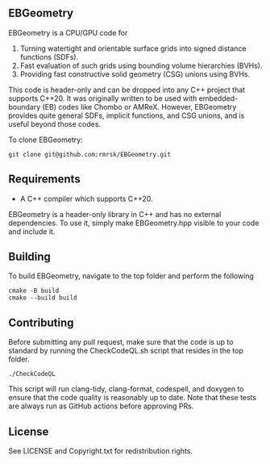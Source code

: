## EBGeometry

EBGeometry is a CPU/GPU code for

1. Turning watertight and orientable surface grids into signed distance functions (SDFs).
2. Fast evaluation of such grids using bounding volume hierarchies (BVHs).
3. Providing fast constructive solid geometry (CSG) unions using BVHs. 

This code is header-only and can be dropped into any C++ project that supports C++20.
It was originally written to be used with embedded-boundary (EB) codes like Chombo or AMReX.
However, EBGeometry provides quite general SDFs, implicit functions, and CSG unions, and is useful beyond those codes. 

To clone EBGeometry:

    git clone git@github.com:rmrsk/EBGeometry.git
	
## Requirements

* A C++ compiler which supports C++20.

EBGeometry is a header-only library in C++ and has no external dependencies.
To use it, simply make EBGeometry.hpp visible to your code and include it.	
	
## Building

To build EBGeometry, navigate to the top folder and perform the following

```
cmake -B build
cmake --build build
```

## Contributing

Before submitting any pull request, make sure that the code is up to standard by running the CheckCodeQL.sh script that resides in the top folder.

```
./CheckCodeQL
```

This script will run clang-tidy, clang-format, codespell, and doxygen to ensure that the code quality is reasonably up to date.
Note that these tests are always run as GitHub actions before approving PRs.


License
-------

See LICENSE and Copyright.txt for redistribution rights. 
